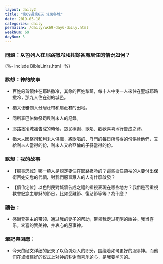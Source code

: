 ```yaml
---
layout: daily2
title: "第69週第6天 分居各城"
date: 2019-05-18
categories: daily
permalink: /daily/wk69-day6-daily.html
weekNum: 69
dayNum: 6
---
```


### 問題：以色列人在耶路撒冷和其餘各城居住的情況如何？
 
{%- include BibleLinks.html -%}

### 默想：神的故事
+ 百姓的首領住在耶路撒冷，其餘的百姓掣籤，每十人中使一人來住在聖城耶路撒冷，那九人住在別的城邑。

+ 猶大便雅憫人分居莊村和屬莊村的田地。

+ 同所羅巴伯做祭司與利未人的記錄。

+ 耶路撒冷城牆告成的時候，眾民稱謝、歌唱、歡歡喜喜地行告成之禮。

+ 猶大人因祭司和利未人供職，將歌唱的、守門的每日所當得的份供給他們，又給利未人當得的份，利未人又給亞倫的子孫當得的份。

### 默想：我的故事
+ 【服事忠誠】哪一類人是規定要住在耶路撒冷的？這些擔任領袖的人要付出保衛百姓安危的代價，對我們服事眾人的人有什麼啟發？

+ 【價值定位】以色列民對城牆告成之禮的重視表現在哪些地方？我們是否重視教會紀念主耶穌的節日，比如受難節、復活節等等？為什麼？

### 禱告：

+ 感谢赞美主的带领，通过我的妻子的帮助，带领我走过死阴的幽谷。我当喜乐，欢喜的赞美神，并衷心的服事神。

### 筆記與回應：

+ 今天的经文详细的记录了以色列众人的职分，围绕着如何更好的服事神。而他们在城墙建好的仪式上对神的称谢而喜乐的心，是我要学习的。
